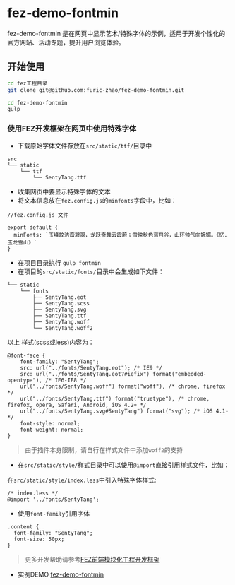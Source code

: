 # fez-demo-fontmin

fez-demo-fontmin 是在网页中显示艺术/特殊字体的示例，适用于开发个性化的官方网站、活动专题，提升用户浏览体验。

## 开始使用

```bash
cd fez工程目录
git clone git@github.com:furic-zhao/fez-demo-fontmin.git

cd fez-demo-fontmin
gulp
```

### 使用FEZ开发框架在网页中使用特殊字体

- 下载原始字体文件存放在`src/static/ttf/`目录中

```
src
└── static
    └── ttf
        └── SentyTang.ttf
```

- 收集网页中要显示特殊字体的文本
- 将文本信息放在`fez.config.js`的`minfonts`字段中，比如：

```
//fez.config.js 文件

export default {
  minFonts: `玉峰皎洁峦碧翠，龙跃奇舞云霞蔚；雪映秋色蓝月谷，山环帅气向妩媚。《忆.玉龙雪山》`
}
```

- 在项目目录执行 `gulp fontmin`
- 在项目的`src/static/fonts/`目录中会生成如下文件：

```
└── static
    └── fonts
        ├── SentyTang.eot
        ├── SentyTang.scss
        ├── SentyTang.svg
        ├── SentyTang.ttf
        ├── SentyTang.woff
        └── SentyTang.woff2
```

以上 样式(scss或less)内容为：

```
@font-face {
    font-family: "SentyTang";
    src: url("../fonts/SentyTang.eot"); /* IE9 */
    src: url("../fonts/SentyTang.eot?#iefix") format("embedded-opentype"), /* IE6-IE8 */
    url("../fonts/SentyTang.woff") format("woff"), /* chrome, firefox */
    url("../fonts/SentyTang.ttf") format("truetype"), /* chrome, firefox, opera, Safari, Android, iOS 4.2+ */
    url("../fonts/SentyTang.svg#SentyTang") format("svg"); /* iOS 4.1- */
    font-style: normal;
    font-weight: normal;
}
```

> 由于插件本身限制，请自行在样式文件中添加`woff2`的支持

- 在`src/static/style/`样式目录中可以使用`@import`直接引用样式文件，比如：

在`src/static/style/index.less`中引入特殊字体样式:

```
/* index.less */
@import '../fonts/SentyTang';
```

- 使用`font-family`引用字体

```
.content {
  font-family: "SentyTang";
  font-size: 50px;
}
```


> 更多开发帮助请参考[FEZ前端模块化工程开发框架](https://github.com/furic-zhao/fez)

- 实例DEMO
[fez-demo-fontmin](http://www.hestudy.com/fez-demo-fontmin/)